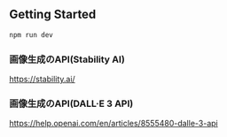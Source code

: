 ## Getting Started
```bash
npm run dev
```
### 画像生成のAPI(Stability AI)
https://stability.ai/

### 画像生成のAPI(DALL·E 3 API)

https://help.openai.com/en/articles/8555480-dalle-3-api

